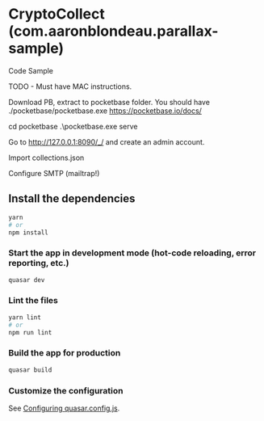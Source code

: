 # CryptoCollect (com.aaronblondeau.parallax-sample)

Code Sample


TODO - Must have MAC instructions.


Download PB, extract to pocketbase folder.
You should have ./pocketbase/pocketbase.exe
https://pocketbase.io/docs/

cd pocketbase
.\pocketbase.exe serve

Go to http://127.0.0.1:8090/_/ and create an admin account.

Import collections.json

Configure SMTP (mailtrap!)


## Install the dependencies
```bash
yarn
# or
npm install
```

### Start the app in development mode (hot-code reloading, error reporting, etc.)
```bash
quasar dev
```


### Lint the files
```bash
yarn lint
# or
npm run lint
```



### Build the app for production
```bash
quasar build
```

### Customize the configuration
See [Configuring quasar.config.js](https://v2.quasar.dev/quasar-cli-vite/quasar-config-js).
